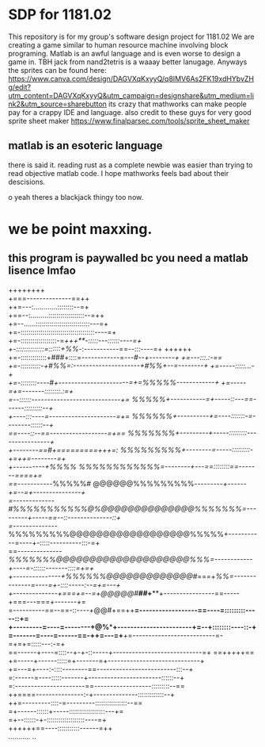 # SDP for 1181.02
This repository is for my group's software design project for 1181.02
We are creating a game similar to human resource machine involving block programing.
Matlab is an awful language and is even worse to design a game in. TBH jack from nand2tetris is a waaay better lanugage. 
Anyways the sprites can be found here: 
https://www.canva.com/design/DAGVXqKxyyQ/q8IMV6As2FK19xdHYbvZHg/edit?utm_content=DAGVXqKxyyQ&utm_campaign=designshare&utm_medium=link2&utm_source=sharebutton
its crazy that mathworks can make people pay for a crappy IDE and language.
also credit to these guys for very good sprite sheet maker https://www.finalparsec.com/tools/sprite_sheet_maker


## matlab is an esoteric language
there is said it.
reading rust as a complete newbie was easier than trying to read objective matlab code. I hope mathworks feels bad about their descisions.

o yeah theres a blackjack thingy too now.  
# we be point maxxing.


## this program is paywalled bc you need a matlab lisence lmfao
   ++++++++                                                            
                         +===--------------==++                                                     
                    ++=---:............::::::::--=+                                                 
                 +==--:.........::::::::::::::::::--=++                                             
               +=--......:::::::::::::::::::::::::::---=+                                           
             +=-:::::::::::::::::::::::::::::::::::::----=+                                         
           +=-::::::::::::::::::-=*+++**-:::::---::::::----=+                                       
          +-::::::::::::::=::::::+%%*-:-----------==--:::----=+                       ++++++        
        +=-:::::::::::::+###+::::=------------=---*#--+--------+                  +=---:::.:-==     
       +=-::::::::::-+#%%=:---------------------+#%%+--=--------+              +=-----:::::...-+    
      +=-::::::::----#+----------------------=+=%%%%%------------+  +=-----=+=-------::::::::.:=+   
      =--::::::----------------------------+=  *%%%%%+-----------=+-----::---==------:::::::::--+   
     +----:::----=---------------------=+=     %%%%%%+----------+=----:::::::-=--------::::::--+    
    ==----::--==------------------=+==        %%%%%%%+---------+-----:::::::::----------------+     
    +--------==#*+=========+++=:            %%%%%%%%%+--------=-----:::::::::-+=++=--------=+       
    +----------+%%%%                     %%%%%%%%%%%%=--------+---==::::::::==-------====+=         
   ==-----------*%%%%%#              @@@@@@%%%%%%%%%*---------+------+=--=+---------------+         
   =-------------#%%%%%%%%%%%@%@@@@@@@@@@@@@@%%%%%%%=---------+-----==--::--------------::+         
   =--------------*%%%%%%%%%@@@@@@@@@@@@@@@@@@%%%%%+-----------=----+-:::::----------:::-=+         
   ==--------------*%%%%%%%@@@@@@@@@@@@@@@@@@@@%%%=------------+----=-::::::-------::::=+=+         
    +---------------+%%%%%%@@@@@@@@@@@@@#*===+*%%=--------------=----=+-::::-----:--=+=---+         
    +--------------+===+=--=+@@@@@#****##*+****+----------------==-----+===---===+-------+=         
     =----------==--==-::----+@@#+==++********=------------------==----=:::::::::-----::+=          
     +---------=----=--------+@%***********+-----------------------+=--+::::::::----::-+            
      =-------=----=------==-++=---=+**+=--------------------------=-=+=+=:::::---:-=+              
      ==------+----=::::--+-+-::-----+----------------------------=+      ==+++++==                 
       +=-----+------:::::=+-------=+-----------------------------+                                 
        +=---=+----:-::::--------==-------------------------:::--+                                  
       =:------=----:::::-------+-----------------------::::::--+                                   
       =:----------------------==------------------:::::::::--==                                    
        ++====---------------:-+--------------:::::::::::::--+                                      
              ++=---------::::-=---------::::::::::::::::--==                                       
                =+------::::::+-----::::::::::::::::::---+=                                         
                  =+--::::::-+-:::::::::::::::::::----=+                                            
                     ++++++==----:::::::::::------=++                                               
                              ........... ..
